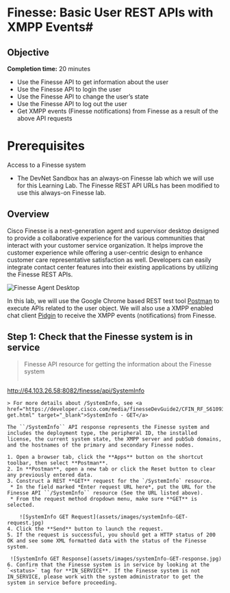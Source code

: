 # Finesse: Basic User REST APIs with XMPP Events#

## Objective ##

**Completion time:** 20 minutes

* Use the Finesse API to get information about the user
* Use the Finesse API to login the user
* Use the Finesse API to change the user’s state
* Use the Finesse API to log out the user
* Get XMPP events (Finesse notifications) from Finesse as a result of the above API requests

# Prerequisites

Access to a Finesse system
* The DevNet Sandbox has an always-on Finesse lab which we will use for this Learning Lab. The Finesse REST API URLs has been modified to use this always-on Finesse lab.

## Overview
Cisco Finesse is a next-generation agent and supervisor desktop designed to provide a collaborative experience for the various communities that interact with your customer service organization. It helps improve the customer experience while offering a user-centric design to enhance customer care representative satisfaction as well. Developers can easily integrate contact center features into their existing applications by utilizing the Finesse REST APIs.

![Finesse Agent Desktop](assets/images/finesse-agent-desktop.jpg)

In this lab, we will use the Google Chrome based REST test tool <a href="https://www.getpostman.com/" target="_blank">Postman</a> to execute APIs related to the user object. We will also use a XMPP enabled chat client <a href="https://pidgin.im/" target="_blank">Pidgin</a> to receive the XMPP events (notifications) from Finesse.

## Step 1: Check that the Finesse system is in service

> Finesse API resource for getting the information about the Finesse system
>  ```http
http://64.103.26.58:8082/finesse/api/SystemInfo
```
> For more details about /SystemInfo, see <a href="https://developer.cisco.com/media/finesseDevGuide2/CFIN_RF_S6109343_00_systeminfo-get.html" target="_blank">SystemInfo - GET</a>

The ``/SystemInfo`` API response represents the Finesse system and includes the deployment type, the peripheral ID, the installed license, the current system state, the XMPP server and pubSub domains, and the hostnames of the primary and secondary Finesse nodes.

1. Open a browser tab, click the **Apps** button on the shortcut toolbar, then select **Postman**.
2. In **Postman**, open a new tab or click the Reset button to clear any previously entered data.
3. Construct a REST **GET** request for the `/SystemInfo` resource.
 * In the field marked *Enter request URL here*, put the URL for the Finesse API ``/SystemInfo`` resource (See the URL listed above).
 * From the request method dropdown menu, make sure **GET** is selected.

	![SystemInfo GET Request](assets/images/systemInfo-GET-request.jpg)
4. Click the **Send** button to launch the request.
5. If the request is successful, you should get a HTTP status of 200 OK and see some XML formatted data with the status of the Finesse system.

 ![SystemInfo GET Response](assets/images/systemInfo-GET-response.jpg)
6. Confirm that the Finesse system is in service by looking at the `<status>` tag for **IN_SERVICE**. If the Finesse system is not IN_SERVICE, please work with the system administrator to get the system in service before proceeding.

